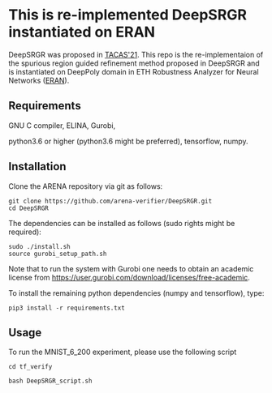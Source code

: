 This is re-implemented DeepSRGR instantiated on ERAN
========

DeepSRGR was proposed in [TACAS'21](https://arxiv.org/abs/2010.07722).
This repo is the re-implementaion of the spurious region guided refinement method proposed in DeepSRGR and is instantiated on DeepPoly domain in ETH Robustness Analyzer for Neural Networks ([ERAN](https://github.com/eth-sri/eran)). 


Requirements 
------------
GNU C compiler, ELINA, Gurobi,

python3.6 or higher (python3.6 might be preferred), tensorflow, numpy.


Installation
------------
Clone the ARENA repository via git as follows:
```
git clone https://github.com/arena-verifier/DeepSRGR.git
cd DeepSRGR
```

The dependencies can be installed as follows (sudo rights might be required):
```
sudo ./install.sh
source gurobi_setup_path.sh
```

Note that to run the system with Gurobi one needs to obtain an academic license from https://user.gurobi.com/download/licenses/free-academic.

To install the remaining python dependencies (numpy and tensorflow), type:

```
pip3 install -r requirements.txt
```


Usage
-------------
To run the MNIST_6_200 experiment, please use the following script
```
cd tf_verify

bash DeepSRGR_script.sh
```
